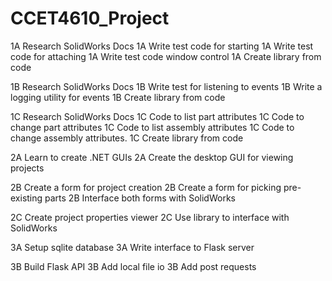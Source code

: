 # CCET4610_Project


1A	Research SolidWorks Docs
1A	Write test code for starting
1A	Write test code for attaching
1A	Write test code window control
1A	Create library from code

1B	Research SolidWorks Docs
1B	Write test for listening to events
1B	Write a logging utility for events
1B	Create library from code

1C	Research SolidWorks Docs
1C	Code to list part attributes
1C	Code to change part attributes
1C	Code to list assembly attributes
1C	Code to change assembly attributes.
1C	Create library from code

2A	Learn to create .NET GUIs
2A	Create the desktop GUI for viewing projects

2B	Create a form for project creation
2B	Create a form for picking pre-existing parts
2B	Interface both forms with SolidWorks

2C	Create project properties viewer
2C	Use library to interface with SolidWorks

3A	Setup sqlite database
3A	Write interface to Flask server

3B	Build Flask API
3B	Add local file io
3B	Add post requests
